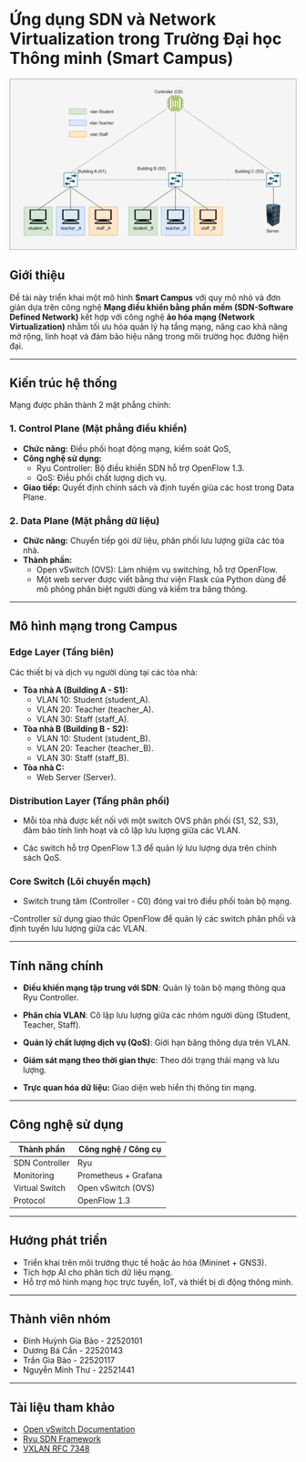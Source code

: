 # Ứng dụng SDN và Network Virtualization trong Trường Đại học Thông minh (Smart Campus)

![Network Topology](/asset/image/final_sdn_project.png)

## Giới thiệu

Đề tài này triển khai một mô hình **Smart Campus** với quy mô nhỏ và đơn giản dựa trên công nghệ **Mạng điều khiển bằng phần mềm (SDN-Software Defined Network)** kết hợp với công nghệ **ảo hóa mạng (Network Virtualization)** nhằm tối ưu hóa quản lý hạ tầng mạng, nâng cao khả năng mở rộng, linh hoạt và đảm bảo hiệu năng trong môi trường học đường hiện đại.

---

## Kiến trúc hệ thống

Mạng được phân thành 2 mặt phẳng chính:
    
### 1. Control Plane (Mặt phẳng điều khiển)
- **Chức năng:** Điều phối hoạt động mạng, kiểm soát QoS,
- **Công nghệ sử dụng:**
    - Ryu Controller: Bộ điều khiển SDN hỗ trợ OpenFlow 1.3.
    - QoS: Điều phối chất lượng dịch vụ.
- **Giao tiếp:** Quyết định chính sách và định tuyến giũa các host trong Data Plane.

### 2. Data Plane (Mặt phẳng dữ liệu)
- **Chức năng:** Chuyển tiếp gói dữ liệu, phân phối lưu lượng giữa các tòa nhà.
- **Thành phần:**
    - Open vSwitch (OVS): Làm nhiệm vụ switching, hỗ trợ OpenFlow.
    - Một web server được viết bằng thư viện Flask của Python  dùng để mô phỏng phân biệt người dùng và kiểm tra băng thông.

---

## Mô hình mạng trong Campus

### Edge Layer (Tầng biên)
Các thiết bị và dịch vụ người dùng tại các tòa nhà:
- **Tòa nhà A (Building A - S1):** 
    - VLAN 10: Student (student_A).
    - VLAN 20: Teacher (teacher_A).
    - VLAN 30: Staff (staff_A).
- **Tòa nhà B (Building B - S2):** 
    - VLAN 10: Student (student_B).
    - VLAN 20: Teacher (teacher_B).
    - VLAN 30: Staff (staff_B).
- **Tòa nhà C:** 
    - Web Server (Server).

### Distribution Layer (Tầng phân phối)
- Mỗi tòa nhà được kết nối với một switch OVS phân phối (S1, S2, S3), đảm bảo tính linh hoạt và cô lập lưu lượng giữa các VLAN.

- Các switch hỗ trợ OpenFlow 1.3 để quản lý lưu lượng dựa trên chính sách QoS.

### Core Switch (Lõi chuyển mạch)
- Switch trung tâm (Controller - C0) đóng vai trò điều phối toàn bộ mạng.

-Controller sử dụng giao thức OpenFlow để quản lý các switch phân phối và định tuyến lưu lượng giữa các VLAN.

---

## Tính năng chính

- **Điều khiển mạng tập trung với SDN**: Quản lý toàn bộ mạng thông qua Ryu Controller.

- **Phân chia VLAN**: Cô lập lưu lượng giữa các nhóm người dùng (Student, Teacher, Staff).

- **Quản lý chất lượng dịch vụ (QoS)**: Giới hạn băng thông dựa trên VLAN.

- **Giám sát mạng theo thời gian thực**: Theo dõi trạng thái mạng và lưu lượng.

- **Trực quan hóa dữ liệu:** Giao diện web hiển thị thông tin mạng.

---

## Công nghệ sử dụng

| Thành phần              | Công nghệ / Công cụ         |
|------------------------|-----------------------------|
| SDN Controller         | Ryu                         |
| Monitoring             | Prometheus + Grafana        |
| Virtual Switch         | Open vSwitch (OVS)          |
| Protocol               | OpenFlow 1.3                |

---

## Hướng phát triển

- Triển khai trên môi trường thực tế hoặc ảo hóa (Mininet + GNS3).
- Tích hợp AI cho phân tích dữ liệu mạng.
- Hỗ trợ mô hình mạng học trực tuyến, IoT, và thiết bị di động thông minh.

---

## Thành viên nhóm

- Đinh Huỳnh Gia Bảo - 22520101
- Dương Bá Cần - 22520143
- Trần Gia Bảo - 22520117
- Nguyễn Minh Thư - 22521441

---

## Tài liệu tham khảo

- [Open vSwitch Documentation](https://docs.openvswitch.org)
- [Ryu SDN Framework](https://osrg.github.io/ryu/)
- [VXLAN RFC 7348](https://tools.ietf.org/html/rfc7348)